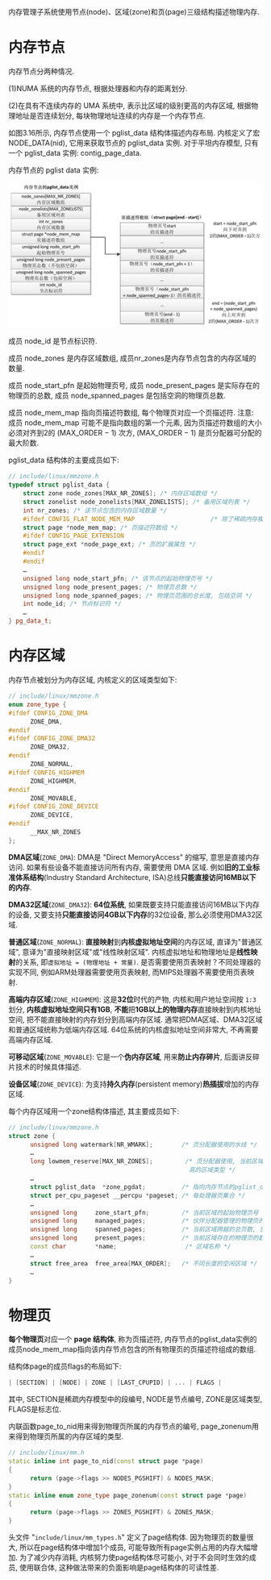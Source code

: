 
内存管理子系统使用节点(node)、区域(zone)和页(page)三级结构描述物理内存.

# 内存节点

内存节点分两种情况.

(1)NUMA 系统的内存节点, 根据处理器和内存的距离划分.

(2)在具有不连续内存的 UMA 系统中, 表示比区域的级别更高的内存区域, 根据物理地址是否连续划分, 每块物理地址连续的内存是一个内存节点.

如图3.16所示, 内存节点使用一个 pglist_data 结构体描述内存布局. 内核定义了宏 NODE_DATA(nid), 它用来获取节点的 pglist_data 实例. 对于平坦内存模型, 只有一个 pglist_data 实例: contig_page_data.

内存节点的 pglist data 实例:

![2022-04-15-12-20-00.png](./images/2022-04-15-12-20-00.png)

成员 node_id 是节点标识符.

成员 node_zones 是内存区域数组, 成员nr_zones是内存节点包含的内存区域的数量.

成员 node_start_pfn 是起始物理页号, 成员 node_present_pages 是实际存在的物理页的总数, 成员 node_spanned_pages 是包括空洞的物理页总数.

成员 node_mem_map 指向页描述符数组, 每个物理页对应一个页描述符. 注意: 成员 node_mem_map 可能不是指向数组的第一个元素, 因为页描述符数组的大小必须对齐到2的 (MAX_ORDER − 1) 次方, (MAX_ORDER − 1) 是页分配器可分配的最大阶数.

pglist_data 结构体的主要成员如下:

```cpp
// include/linux/mmzone.h
typedef struct pglist_data {
	struct zone node_zones[MAX_NR_ZONES]; /* 内存区域数组 */
	struct zonelist node_zonelists[MAX_ZONELISTS]; /* 备用区域列表 */
	int nr_zones; /* 该节点包含的内存区域数量 */
	#ifdef CONFIG_FLAT_NODE_MEM_MAP                     /* 除了稀疏内存模型以外 */
	struct page *node_mem_map; /* 页描述符数组 */
	#ifdef CONFIG_PAGE_EXTENSION
	struct page_ext *node_page_ext; /* 页的扩展属性 */
	#endif
	#endif
	…
	unsigned long node_start_pfn; /* 该节点的起始物理页号 */
	unsigned long node_present_pages; /* 物理页总数 */
	unsigned long node_spanned_pages; /* 物理页范围的总长度, 包括空洞 */
	int node_id; /* 节点标识符 */
	…
} pg_data_t;
```

# 内存区域

内存节点被划分为内存区域, 内核定义的区域类型如下:

```cpp
// include/linux/mmzone.h
enum zone_type {
#ifdef CONFIG_ZONE_DMA
      ZONE_DMA,
#endif
#ifdef CONFIG_ZONE_DMA32
      ZONE_DMA32,
#endif
      ZONE_NORMAL,
#ifdef CONFIG_HIGHMEM
      ZONE_HIGHMEM,
#endif
      ZONE_MOVABLE,
#ifdef CONFIG_ZONE_DEVICE
      ZONE_DEVICE,
#endif
      __MAX_NR_ZONES
};
```

**DMA区域**(`ZONE_DMA`): DMA是 "Direct MemoryAccess" 的缩写, 意思是直接内存访问. 如果有些设备不能直接访问所有内存, 需要使用 DMA 区域. 例如**旧的工业标准体系结构**(Industry Standard Architecture, ISA)总线**只能直接访问16MB以下的内存**.

**DMA32区域**(`ZONE_DMA32`): **64位系统**, 如果既要支持只能直接访问16MB以下内存的设备, 又要支持**只能直接访问4GB以下内存**的32位设备, 那么必须使用DMA32区域.

**普通区域**(`ZONE_NORMAL`): **直接映射**到**内核虚拟地址空间**的内存区域, 直译为"普通区域", 意译为"直接映射区域"或"线性映射区域". 内核虚拟地址和物理地址是**线性映射**的关系, 即`虚拟地址 = (物理地址 + 常量)`. 是否需要使用页表映射？不同处理器的实现不同, 例如ARM处理器需要使用页表映射, 而MIPS处理器不需要使用页表映射.

**高端内存区域**(`ZONE_HIGHMEM`): 这是**32位**时代的产物, 内核和用户地址空间按 `1:3` 划分, **内核虚拟地址空间只有1GB**, **不能**把**1GB以上的物理内存**直接映射到内核地址空间, 把不能直接映射的内存划分到高端内存区域. 通常把DMA区域、DMA32区域和普通区域统称为低端内存区域. 64位系统的内核虚拟地址空间非常大, 不再需要高端内存区域.

**可移动区域**(`ZONE_MOVABLE`): 它是一个**伪内存区域**, 用来**防止内存碎片**, 后面讲反碎片技术的时候具体描述.

**设备区域**(`ZONE_DEVICE`): 为支持**持久内存**(persistent memory)**热插拔**增加的内存区域.

每个内存区域用一个zone结构体描述, 其主要成员如下:

```cpp
// include/linux/mmzone.h
struct zone {
      unsigned long watermark[NR_WMARK];        /* 页分配器使用的水线 */
      …
      long lowmem_reserve[MAX_NR_ZONES];         /* 页分配器使用, 当前区域保留多少页不能借给
                                                  高的区域类型 */
      …
      struct pglist_data  *zone_pgdat;          /* 指向内存节点的pglist_data实例 */
      struct per_cpu_pageset __percpu *pageset; /* 每处理器页集合 */
      …
      unsigned long     zone_start_pfn;         /* 当前区域的起始物理页号 */
      unsigned long     managed_pages;          /* 伙伴分配器管理的物理页的数量 */
      unsigned long     spanned_pages;          /* 当前区域跨越的总页数, 包括空洞 */
      unsigned long     present_pages;          /* 当前区域存在的物理页的数量, 不包括空洞 */
      const char        *name;                   /* 区域名称 */
      …
      struct free_area  free_area[MAX_ORDER];   /* 不同长度的空闲区域 */
      …
}
```

# 物理页

**每个物理页**对应一个 **page 结构体**, 称为页描述符, 内存节点的pglist_data实例的成员node_mem_map指向该内存节点包含的所有物理页的页描述符组成的数组.

结构体page的成员flags的布局如下:

```cpp
| [SECTION] | [NODE] | ZONE | [LAST_CPUPID] | ... | FLAGS |
```

其中, SECTION是稀疏内存模型中的段编号, NODE是节点编号, ZONE是区域类型, FLAGS是标志位.

内联函数page_to_nid用来得到物理页所属的内存节点的编号, page_zonenum用来得到物理页所属的内存区域的类型.

```cpp
// include/linux/mm.h
static inline int page_to_nid(const struct page *page)
{
      return (page->flags >> NODES_PGSHIFT) & NODES_MASK;
}
static inline enum zone_type page_zonenum(const struct page *page)
{
      return (page->flags >> ZONES_PGSHIFT) & ZONES_MASK;
}
```

头文件 "`include/linux/mm_types.h`" 定义了page结构体. 因为物理页的数量很大, 所以在page结构体中增加1个成员, 可能导致所有page实例占用的内存大幅增加. 为了减少内存消耗, 内核努力使page结构体尽可能小, 对于不会同时生效的成员, 使用联合体, 这种做法带来的负面影响是page结构体的可读性差.